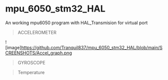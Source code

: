 # mpu_6050_stm32_HAL

An working mpu6050 program with HAL_Transmision for virtual port 

> ACCELEROMETER

![image]https://github.com/Tranquil837/mpu_6050_stm32_HAL/blob/main/SCREENSHOTS/Accel_graph.png

> GYROSCOPE

> Temperature
